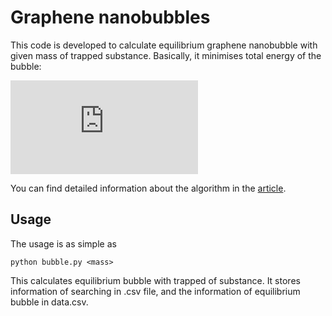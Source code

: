 # Graphene nanobubbles

This code is developed to calculate equilibrium graphene nanobubble with given mass of trapped substance. Basically, it minimises total energy of the bubble:

![energy equation](http://latex.codecogs.com/gif.latex?E_%7Btotal%7D%20%3D%20E_%7Belastic%7D%20&plus;%20E_%7BvdW%7D%20&plus;%20E_%7Bsubstance%7D)

You can find detailed information about the algorithm in the [article](https://iopscience.iop.org/article/10.1088/1361-6528/ab061f/meta).

## Usage

The usage is as simple as

```
python bubble.py <mass>
```

This calculates equilibrium bubble with trapped <mass> of substance. It stores information of searching in <mass>.csv file, and the information of equilibrium bubble in data.csv.
